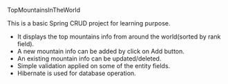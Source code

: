 TopMountainsInTheWorld

This is a basic Spring CRUD project for learning purpose. 
- It displays the top mountains info from around the world(sorted by rank field).
- A new mountain info can be added by click on Add button. 
- An existing mountain info can be updated/deleted.
- Simple validation applied on some of the entity fields.
- Hibernate is used for database operation.

